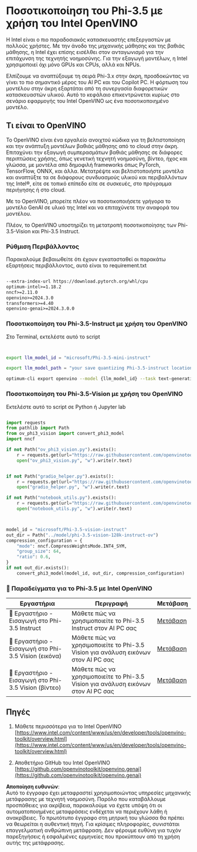 # **Ποσοτικοποίηση του Phi-3.5 με χρήση του Intel OpenVINO**

Η Intel είναι ο πιο παραδοσιακός κατασκευαστής επεξεργαστών με πολλούς χρήστες. Με την άνοδο της μηχανικής μάθησης και της βαθιάς μάθησης, η Intel έχει επίσης εισέλθει στον ανταγωνισμό για την επιτάχυνση της τεχνητής νοημοσύνης. Για την εξαγωγή μοντέλων, η Intel χρησιμοποιεί όχι μόνο GPUs και CPUs, αλλά και NPUs.

Ελπίζουμε να αναπτύξουμε τη σειρά Phi-3.x στην άκρη, προσδοκώντας να γίνει το πιο σημαντικό μέρος του AI PC και του Copilot PC. Η φόρτωση του μοντέλου στην άκρη εξαρτάται από τη συνεργασία διαφορετικών κατασκευαστών υλικού. Αυτό το κεφάλαιο επικεντρώνεται κυρίως στο σενάριο εφαρμογής του Intel OpenVINO ως ένα ποσοτικοποιημένο μοντέλο.


## **Τι είναι το OpenVINO**

Το OpenVINO είναι ένα εργαλείο ανοιχτού κώδικα για τη βελτιστοποίηση και την ανάπτυξη μοντέλων βαθιάς μάθησης από το cloud στην άκρη. Επιταχύνει την εξαγωγή συμπερασμάτων βαθιάς μάθησης σε διάφορες περιπτώσεις χρήσης, όπως γενετική τεχνητή νοημοσύνη, βίντεο, ήχος και γλώσσα, με μοντέλα από δημοφιλή frameworks όπως PyTorch, TensorFlow, ONNX, και άλλα. Μετατρέψτε και βελτιστοποιήστε μοντέλα και αναπτύξτε τα σε διάφορους συνδυασμούς υλικού και περιβαλλόντων της Intel®, είτε σε τοπικό επίπεδο είτε σε συσκευές, στο πρόγραμμα περιήγησης ή στο cloud.

Με το OpenVINO, μπορείτε πλέον να ποσοτικοποιήσετε γρήγορα το μοντέλο GenAI σε υλικό της Intel και να επιταχύνετε την αναφορά του μοντέλου.

Πλέον, το OpenVINO υποστηρίζει τη μετατροπή ποσοτικοποίησης των Phi-3.5-Vision και Phi-3.5 Instruct.

### **Ρύθμιση Περιβάλλοντος**

Παρακαλούμε βεβαιωθείτε ότι έχουν εγκατασταθεί οι παρακάτω εξαρτήσεις περιβάλλοντος, αυτό είναι το requirement.txt 

```txt

--extra-index-url https://download.pytorch.org/whl/cpu
optimum-intel>=1.18.2
nncf>=2.11.0
openvino>=2024.3.0
transformers>=4.40
openvino-genai>=2024.3.0.0

```

### **Ποσοτικοποίηση του Phi-3.5-Instruct με χρήση του OpenVINO**

Στο Terminal, εκτελέστε αυτό το script

```bash


export llm_model_id = "microsoft/Phi-3.5-mini-instruct"

export llm_model_path = "your save quantizing Phi-3.5-instruct location"

optimum-cli export openvino --model {llm_model_id} --task text-generation-with-past --weight-format int4 --group-size 128 --ratio 0.6  --sym  --trust-remote-code {llm_model_path}


```

### **Ποσοτικοποίηση του Phi-3.5-Vision με χρήση του OpenVINO**

Εκτελέστε αυτό το script σε Python ή Jupyter lab

```python

import requests
from pathlib import Path
from ov_phi3_vision import convert_phi3_model
import nncf

if not Path("ov_phi3_vision.py").exists():
    r = requests.get(url="https://raw.githubusercontent.com/openvinotoolkit/openvino_notebooks/latest/notebooks/phi-3-vision/ov_phi3_vision.py")
    open("ov_phi3_vision.py", "w").write(r.text)


if not Path("gradio_helper.py").exists():
    r = requests.get(url="https://raw.githubusercontent.com/openvinotoolkit/openvino_notebooks/latest/notebooks/phi-3-vision/gradio_helper.py")
    open("gradio_helper.py", "w").write(r.text)

if not Path("notebook_utils.py").exists():
    r = requests.get(url="https://raw.githubusercontent.com/openvinotoolkit/openvino_notebooks/latest/utils/notebook_utils.py")
    open("notebook_utils.py", "w").write(r.text)



model_id = "microsoft/Phi-3.5-vision-instruct"
out_dir = Path("../model/phi-3.5-vision-128k-instruct-ov")
compression_configuration = {
    "mode": nncf.CompressWeightsMode.INT4_SYM,
    "group_size": 64,
    "ratio": 0.6,
}
if not out_dir.exists():
    convert_phi3_model(model_id, out_dir, compression_configuration)

```

### **🤖 Παραδείγματα για το Phi-3.5 με Intel OpenVINO**

| Εργαστήρια    | Περιγραφή | Μετάβαση |
| -------- | ------- |  ------- |
| 🚀 Εργαστήριο - Εισαγωγή στο Phi-3.5 Instruct  | Μάθετε πώς να χρησιμοποιείτε το Phi-3.5 Instruct στον AI PC σας    |  [Μετάβαση](../../../../../code/09.UpdateSamples/Aug/intel-phi35-instruct-zh.ipynb)    |
| 🚀 Εργαστήριο - Εισαγωγή στο Phi-3.5 Vision (εικόνα) | Μάθετε πώς να χρησιμοποιείτε το Phi-3.5 Vision για ανάλυση εικόνων στον AI PC σας      |  [Μετάβαση](../../../../../code/09.UpdateSamples/Aug/intel-phi35-vision-img.ipynb)    |
| 🚀 Εργαστήριο - Εισαγωγή στο Phi-3.5 Vision (βίντεο)   | Μάθετε πώς να χρησιμοποιείτε το Phi-3.5 Vision για ανάλυση εικόνων στον AI PC σας    |  [Μετάβαση](../../../../../code/09.UpdateSamples/Aug/intel-phi35-vision-video.ipynb)    |



## **Πηγές**

1. Μάθετε περισσότερα για το Intel OpenVINO [https://www.intel.com/content/www/us/en/developer/tools/openvino-toolkit/overview.html](https://www.intel.com/content/www/us/en/developer/tools/openvino-toolkit/overview.html)

2. Αποθετήριο GitHub του Intel OpenVINO [https://github.com/openvinotoolkit/openvino.genai](https://github.com/openvinotoolkit/openvino.genai)

**Αποποίηση ευθυνών**:  
Αυτό το έγγραφο έχει μεταφραστεί χρησιμοποιώντας υπηρεσίες μηχανικής μετάφρασης με τεχνητή νοημοσύνη. Παρόλο που καταβάλλουμε προσπάθειες για ακρίβεια, παρακαλούμε να έχετε υπόψη ότι οι αυτοματοποιημένες μεταφράσεις ενδέχεται να περιέχουν λάθη ή ανακρίβειες. Το πρωτότυπο έγγραφο στη μητρική του γλώσσα θα πρέπει να θεωρείται η αυθεντική πηγή. Για κρίσιμες πληροφορίες, συνιστάται επαγγελματική ανθρώπινη μετάφραση. Δεν φέρουμε ευθύνη για τυχόν παρεξηγήσεις ή εσφαλμένες ερμηνείες που προκύπτουν από τη χρήση αυτής της μετάφρασης.